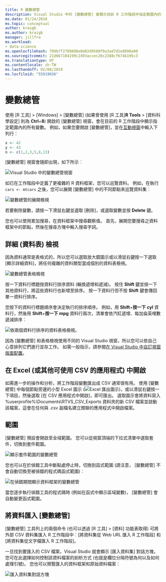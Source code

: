 ```yaml
---
title: R 變數總管
description: Visual Studio 中的 [變數總管] 會顯示目前 R 工作階段中指定範圍內的所有變數。
ms.date: 01/24/2018
ms.topic: conceptual
author: kraigb
ms.author: kraigb
manager: jillfra
ms.workload:
- data-science
ms.openlocfilehash: 799b7f2789898e0d02d9588f9a3ad7d1e8098a00
ms.sourcegitcommit: 21d667104199c2493accec20c2388cf674b195c3
ms.translationtype: HT
ms.contentlocale: zh-TW
ms.lasthandoff: 02/08/2019
ms.locfileid: "55919036"
---
```

# <a name="variable-explorer"></a>變數總管

使用 [R 工具] > [Windows] > [變數總管] (如果曾使用 [R 工具]**R Tools** > [資料科學設定] 則為 **Ctrl**+**8**) 開啟的 [變數總管] 視窗，會在目前的 R 工作階段中顯示指定範圍內的所有變數。 例如，如果您要開啟 [變數總管]，並在[互動視窗](interactive-repl-for-r-in-visual-studio.md)中輸入下列行：

```R
x <- 42
y <- 43
n <- c(1,2,3,5,8,13)
```

[變數總管] 視窗會隨即出現，如下所示︰

![Visual Studio 中的變數總管視窗](media/variable-explorer-window.png)

如已在工作階段中定義了更複雜的 R 資料框架，您可以巡覽資料。 例如，在執行 `cars <- mtcars` 之後，您可以展開 [變數總管] 中的不同節點來巡覽資料集︰

![變數總管的展開檢視](media/variable-explorer-expanded-results.png)

若要刪除變數，請按一下滑鼠右鍵並選取 [刪除]，或選取變數並按 **Delete** 鍵。

您也可以使用累加搜尋，在資料框架中搜尋觀察值。 首先，展開您要搜尋之資料框架中的節點，然後在搜尋方塊中輸入搜尋字詞。

## <a name="details-table-view"></a>詳細 (資料表) 檢視

因為資料通常是表格式的，所以您可以選取放大鏡圖示或以滑鼠右鍵按一下選取 [顯示詳細資料]，將任何複雜的資料類型當成個別的資料表檢視。

![變數總管表格檢視](media/variable-explorer-table-view.png)

按一下資料行標題按資料行排序資料 (輪換遞增和遞減)。 按住 **Shift** 鍵並按一下其他資料行，將這些資料行也新增至排序。 按一下資料行但不按 **Shift** 鍵會傳回單一資料行排序。

您按下的資料行標題順序會決定執行的排序順序。 例如，用 **Shift**+**按一下** **cyl** 資料行，然後用 **Shift**+**按一下** **mpg** 資料行兩次，清單會依汽缸遞增、每加侖英哩數遞減排序︰

![依兩個資料行排序的資料表格檢視。](media/variable-explorer-table-view-sorting.png)

因為 [變數總管] 和表格檢視使用不同的 Visual Studio 視窗，所以您可以依自己心意排列它們進行並存工作。 如需一般指示，請參閱[在 Visual Studio 中自訂視窗版面配置](../ide/customizing-window-layouts-in-visual-studio.md)。

## <a name="open-in-excel-or-other-csv-capable-application"></a>在 Excel (或其他可使用 CSV 的應用程式) 中開啟

如需進一步的操作和分析，將工作階段變數匯出成 CSV 通常很有用。 使用 [變數總管] 中每個節點旁邊的小型 Excel 圖示 (![Excel 匯出圖示](media/variable-explorer-excel-icon.png))，或以滑鼠右鍵按一下項目，然後選取 [在 CSV 應用程式中開啟]，即可匯出。 選取圖示會將資料寫入 %userprofile%\Documents\RTVS_CSV_Exports 資料夾的新 CSV 檔案並啟動該檔案，這會在任何與 .csv 副檔名建立關聯的應用程式中開啟檔案。

## <a name="scopes"></a>範圍

[變數總管] 預設會開啟至全域範圍。 您可以從視窗頂端的下拉式清單中選取套件，切換到套件範圍。

![顯示套件範圍的變數總管](media/variable-explorer-package-scopes.png)

您也可以在於偵錯工具中斷點處停止時，切換到函式範圍 (請注意， [變數總管] 不會自動切換至被偵錯的程式碼函式範圍)︰

![在偵錯期間顯示資料框架的變數總管](media/variable-explorer-as-locals-window.png)

當您逐步執行偵錯工具的程式碼時 (例如在函式中顯示區域變數)， [變數總管] 會自動變更函式範圍。

## <a name="import-data-into-variable-explorer"></a>將資料匯入 [變數總管]

[變數總管] 工具列上的兩個命令 (也可以透過 [R 工具] > [資料] 功能表取得) 可將外部 CSV 資料集匯入 R 工作階段中︰[將資料集從 Web URL 匯入 R 工作階段] 和 [將資料集從文字檔匯入 R 工作階段]。

一旦找到要匯入的 CSV 檔案，Visual Studio 就會顯示 [匯入資料集] 對話方塊，您可在此選擇如何控制該資料檔案的剖析方式 (也就是欄位分隔符號為何以及如何處理引號)。 您也可以預覽匯入的資料框架和原始資料檔案：

![匯入資料集對話方塊](media/variable-explorer-import-dataset-dialog.png)
